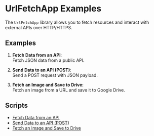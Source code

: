 # UrlFetchApp Examples

The `UrlFetchApp` library allows you to fetch resources and interact with external APIs over HTTP/HTTPS.

## Examples

1. **Fetch Data from an API**:  
   Fetch JSON data from a public API.

2. **Send Data to an API (POST)**:  
   Send a POST request with JSON payload.

3. **Fetch an Image and Save to Drive**:  
   Fetch an image from a URL and save it to Google Drive.

## Scripts

- [Fetch Data from an API](./fetchData.gs)
- [Send Data to an API (POST)](./sendData.gs)
- [Fetch an Image and Save to Drive](./fetchImage.gs)
